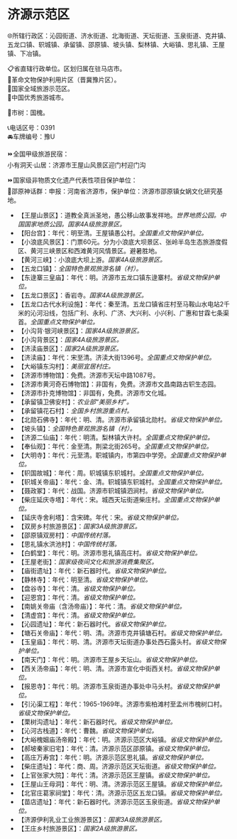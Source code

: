 # 济源示范区
🌐所辖行政区：沁园街道、济水街道、北海街道、天坛街道、玉泉街道、克井镇、五龙口镇、轵城镇、承留镇、邵原镇、坡头镇、梨林镇、大峪镇、思礼镇、王屋镇、下冶镇。  
  
📋省直辖行政单位。区划归属在驻马店市。  
🚩革命文物保护利用片区（晋冀豫片区）。  
🚩国家全域旅游示范区。  
🏅中国优秀旅游城市。  
  
🌳市树：国槐。  
  
📞电话区号：0391  
🚘车牌编号：豫U    
  
⏩全国甲级旅游民宿：    
小有洞天·山居：济源市王屋山风景区迎门村迎门沟   
  
⏩国家级非物质文化遗产代表性项目保护单位：  
🔸邵原神话群：申报：河南省济源市，保护单位：济源市邵原镇女娲文化研究基地。  
  
* 【王屋山景区】：道教全真派圣地，愚公移山故事发祥地。*世界地质公园。中国国家地质公园。国家4A级旅游景区。*  
* 【阳台宫】：年代：明至清。王屋镇愚公村。*全国重点文物保护单位。*  
* 【小浪底风景区】：门票60元。分为小浪底大坝景区、张岭半岛生态旅游度假区、黄河三峡景区和西滩黄河风情景区。避暑胜地。  
* 【黄河三峡】：小浪底大坝上游。*国家4A级旅游景区。*  
* 【五龙口镇】：*全国特色景观旅游名镇（村）。*  
* 【东逯寨三皇庙】：年代：明。济源市五龙口镇东逯寨村。*省级文物保护单位。*
* 【五龙口景区】：香岩寺。*国家4A级旅游景区。*  
* 【五龙口古代水利设施】：年代：秦至清。五龙口镇省庄村至马鞍山水电站2千米的沁河沿线，包括广利、永利、广济、大兴利、小兴利、广惠和甘霖七条渠首。*全国重点文物保护单位。*  
* 【小沟背·银河峡景区】：*国家4A级旅游景区。*  
* 【小沟背景区】：*国家4A级旅游景区。*  
* 【济渎庙景区】：*国家2A级旅游景区。*  
* 【济渎庙】：年代：宋至清。济渎大街1396号。*全国重点文物保护单位。*  
* 【大峪镇东沟村】：*美丽宜居村庄。*  
* 【济源市博物馆】：免费。济源市天坛中路1087号。  
* 【济源市黄河奇石博物馆】：非国有，免费。济源市文昌南路古轵生态园。  
* 【济源市扑克博物馆】：非国有，免费。济源市文化城。  
* 【承留镇卫佛安村】：*农业部“美丽乡村”。*  
* 【承留镇花石村】：*全国乡村旅游重点村。*  
* 【北勋石佛寺】：年代：明、清。济源市承留镇北勋村。*省级文物保护单位。*
* 【坡头镇】：*全国特色景观旅游名镇（村）。*  
* 【济源二仙庙】：年代：明清。梨林镇大许村。*全国重点文物保护单位。*  
* 【奉仙观】：年代：金至清。荆梁北街265号。*全国重点文物保护单位。*  
* 【大明寺】：年代：元至清。职城镇内，市第四中学旁。*全国重点文物保护单位。*  
* 【轵国故城】：年代：周。轵城镇东轵城村。*全国重点文物保护单位。*  
* 【轵城关帝庙】：年代：金、清。轵城镇东轵城村。*全国重点文物保护单位。*  
* 【聂政冢】：年代：战国。济源市轵城镇泗涧村。*省级文物保护单位。*
* 【柴庄延庆寺塔】：年代：宋。城西天坛街道柴庄村。*全国重点文物保护单位。*  
* 【延庆寺舍利塔】：含宋碑。年代：宋。*省级文物保护单位。* 
* 【双房乡村旅游景区】：*国家3A级旅游景区。*  
* 【邵原镇双房村】：*中国传统村落。*  
* 【思礼镇水洪池村】：*中国传统村落。*  
* 【白鹤堂】：年代：明。济源市思礼镇高庄村。*省级文物保护单位。*
* 【王屋老街】：*国家级夜间文化和旅游消费集聚区。*  
* 【庙街遗址】：年代：新石器时代。*省级文物保护单位。* 
* 【静林寺】：年代：明至清。*省级文物保护单位。* 
* 【盘谷寺】：年代：清。*省级文物保护单位。* 
* 【迎恩宫】：年代：清。*省级文物保护单位。* 
* 【南姚关帝庙（含汤帝庙）】：年代：清。*省级文物保护单位。* 
* 【清虚宫】：年代：清。*省级文物保护单位。* 
* 【沁园遗址】：年代：新石器时代。*省级文物保护单位。* 
* 【塘石关帝庙】：年代：明、清。济源市克井镇塘石村。*省级文物保护单位。*
* 【玉皇庙】：年代：明、清。济源市天坛街道办事处西石露头村。*省级文物保护单位。*
* 【南天门】：年代：明。济源市王屋乡天坛山。*省级文物保护单位。*
* 【西关汤帝庙】：年代：明、清。济源市宣化中街西关村。*省级文物保护单位。*
* 【报恩寺】：年代：明。济源市玉泉街道办事处中马头村。*省级文物保护单位。*
* 【引沁渠工程】：年代：1965-1969年。济源市紫柏滩村至孟州市槐树口村。*省级文物保护单位。*
* 【栗树沟遗址】：年代：新石器时代。*省级文物保护单位。* 
* 【沁河古栈道】：年代：曹魏。*省级文物保护单位。*   
* 【大峪槐姻庙汤帝殿】：年代：明。济源示范区大峪镇。*省级文物保护单位。* 
* 【郝坡秦家旧宅】：年代：清。济源示范区邵原镇。*省级文物保护单位。* 
* 【高庄万寿宫】：年代：明。济源示范区思礼镇。*省级文物保护单位。* 
* 【柴庄遗址】：年代：商、周。济源示范区天坛街道。*省级文物保护单位。* 
* 【上官张家大院】：年代：清。济源示范区王屋镇。*省级文物保护单位。* 
* 【王屋山王母洞】：年代：明、清。济源示范区王屋镇。*省级文物保护单位。* 
* 【北官庄葛家祠堂】：年代：清。济源示范区五龙口镇。*省级文物保护单位。* 
* 【苗店遗址】：年代：新石器时代。济源示范区玉泉街道。*省级文物保护单位。*   
* 【济源伊利乳业工业旅游景区】：*国家3A级旅游景区。*    
* 【王庄乡村旅游景区】：*国家2A级旅游景区。*  